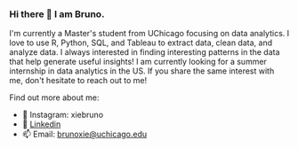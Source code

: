 ### Hi there 👋 I am Bruno.

I'm currently a Master's student from UChicago focusing on data analytics. I love to use R, Python, SQL, and Tableau to extract data, clean data, and analyze data. I always interested in finding interesting patterns in the data that help generate useful insights! I am currently looking for a summer internship in data analytics in the US. If you share the same interest with me, don't hesitate to reach out to me!

Find out more about me:
- :camera_flash: Instagram: xiebruno
- 💬 [Linkedin](https://www.linkedin.com/in/bruno-xie-534a3a220/)
- 📫 Email: brunoxie@uchicago.edu
